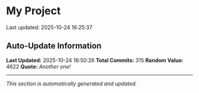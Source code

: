 # My Project


Last updated: 2025-10-24 16:25:37


































































































































































































































































































































































































































































































































































































































































































































## Auto-Update Information

**Last Updated:** 2025-10-24 16:50:26
**Total Commits:** 315
**Random Value:** 4622
**Quote:** _Another one!_

---
_This section is automatically generated and updated._